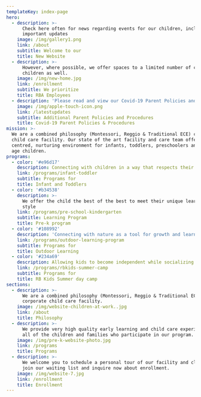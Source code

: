 ```yaml
---
templateKey: index-page
hero:
  - description: >-
      Check here often for news regarding events for our children, including
      important updates
    image: /img/gallery1.png
    link: /about
    subtitle: Welcome to our
    title: New Website
  - description: >-
      However, where possible, we offer spaces to a limited number of community
      children as well.
    image: /img/new-home.jpg
    link: /enrollment
    subtitle: We prioritize
    title: RBA Employees
  - description: 'Please read and view our Covid-19 Parent Policies and Procedures. '
    image: /img/apple-touch-icon.png
    link: /latestupdates
    subtitle: Additional Parent Policies and Procedures
    title: Covid-19 Parent Policies & Procedures
mission: >-
  We are a combined philosophy (Montessori, Reggio & Traditional ECE) corporate
  child care facility. Our state of the art facility and care team offer a child
  centred, nurturing environment for infants, toddlers, preschoolers and school
  age children.
programs:
  - color: '#e96d17'
    description: Connecting with children in a way that respects their needs.
    link: /programs/infant-toddler
    subtitle: Programs for
    title: Infant and Toddlers
  - color: '#b34538'
    description: >-
      We offer the child the best of the best to meet their unique learning
      style
    link: /programs/pre-school-kindergarten
    subtitle: Learning Program
    title: Pre-k program
  - color: '#108992'
    description: 'Connecting with nature as a tool for growth and learning '
    link: /programs/outdoor-learning-program
    subtitle: Programs for
    title: Outdoor Learning
  - color: '#234a69'
    description: Allowing kids to become independent while socializing with new friends
    link: /programs/rbkids-summer-camp
    subtitle: Programs for
    title: RB Kids Summer day camp
sections:
  - description: >-
      We are a combined philosophy (Montessori, Reggio & Traditional ECE)
      corporate child care facility.
    image: /img/website-children-at-work..jpg
    link: /about
    title: Philosophy
  - description: >-
      We provide very high quality early learning and child care experiences for
      all of the children and families who participate in our program.
    image: /img/pre-k-website-photo.jpg
    link: /programs
    title: Programs
  - description: >-
      We welcome you to schedule a personal tour of our facility and classrooms,
      join our waiting list and inquire now about enrollment.
    image: /img/website-7.jpg
    link: /enrollment
    title: Enrollment
---
```


